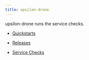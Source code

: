 ```yaml
---
title: upsilon-drone
---
```


upsilon-drone runs the service checks. 

- [Quickstarts](quickstart-drone)
- [Releases](releases-drone)

- [Service Checks](service-checks)
